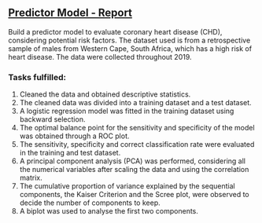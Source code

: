 ## [Predictor Model - Report](https://github.com/lolavc/lolavc.github.io/blob/main/reports/Multivariate4gh_vpdf.pdf)
Build a predictor model to evaluate coronary heart disease (CHD), considering potential risk factors. 
The dataset used is from a retrospective sample of males from Western Cape, South Africa, which has a high risk of heart disease. 
The data were collected throughout 2019.
### Tasks fulfilled:
1. Cleaned the data and obtained descriptive statistics.
2. The cleaned data was divided into a training dataset and a test dataset. 
3. A logistic regression model was fitted in the training dataset using backward selection.
4. The optimal balance point for the sensitivity and specificity of the model was obtained through a ROC plot. 
5. The sensitivity, specificity and correct classification rate were evaluated in the training and test dataset. 
6. A principal component analysis (PCA) was performed, considering all the numerical variables after scaling the data and using the correlation matrix. 
7. The cumulative proportion of variance explained by the sequential components, the Kaiser Criterion and the Scree plot, were observed to decide the number of components to keep. 
8. A biplot was used to analyse the first two components.
